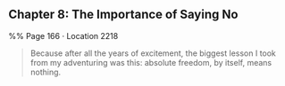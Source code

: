 ## Chapter 8: The Importance of Saying No
%% Page 166 · Location 2218 
> Because after all the years of excitement, the biggest lesson I took from my adventuring was this: absolute freedom, by itself, means nothing. 